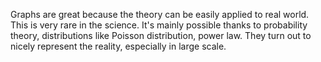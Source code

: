 Graphs are great because the theory can be easily applied to real world. This is very rare in the science. It's mainly possible thanks to probability theory, distributions like Poisson distribution, power law. They turn out to nicely represent the reality, especially in large scale. 